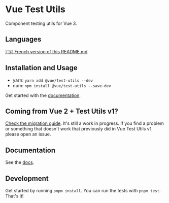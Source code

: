 # Vue Test Utils

Component testing utils for Vue 3.

## Languages

[🇫🇷 French version of this README.md](https://github.com/vuejs/test-utils/tree/main/docs/fr/README.md)

## Installation and Usage

- yarn: `yarn add @vue/test-utils --dev`
- npm: `npm install @vue/test-utils --save-dev`

Get started with the [documentation](https://test-utils.vuejs.org/).

## Coming from Vue 2 + Test Utils v1?

[Check the migration guide](https://test-utils.vuejs.org/migration/). It's still a work in progress. If you find a problem or something that doesn't work that previously did in Vue Test Utils v1, please open an issue.

## Documentation

See the [docs](https://test-utils.vuejs.org/).

## Development

Get started by running `pnpm install`. You can run the tests with `pnpm test`. That's it!

